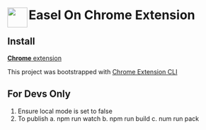 # <img src="public/icons/icon_96.png" width="45" align="left"> Easel On Chrome Extension

## Install

[**Chrome** extension](https://chromewebstore.google.com/detail/easel-on-chrome/klikjkmgofmgidffkifbjofiihmpdmbl) <!-- TODO: Add chrome extension link inside parenthesis -->


This project was bootstrapped with [Chrome Extension CLI](https://github.com/dutiyesh/chrome-extension-cli)

## For Devs Only
1. Ensure local mode is set to false
2. To publish
    a. npm run watch
    b. npm run build
    c. num run pack

